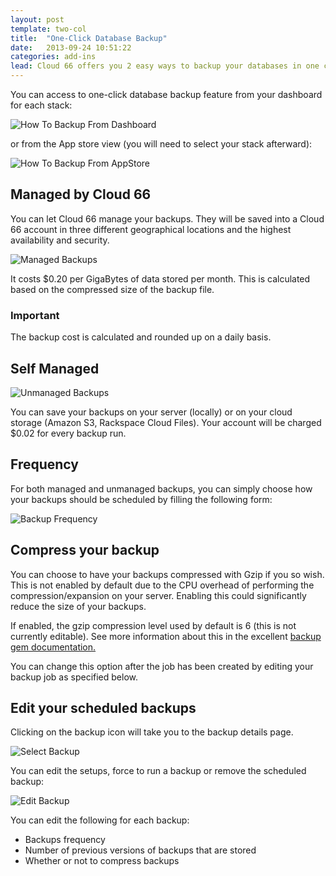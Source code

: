 ```yaml
---
layout: post
template: two-col
title:  "One-Click Database Backup"
date:   2013-09-24 10:51:22
categories: add-ins
lead: Cloud 66 offers you 2 easy ways to backup your databases in one click. Your backup can be managed by Cloud 66 or by your own.
---
```




You can access to one-click database backup feature from your dashboard for each stack:



![How To Backup From Dashboard](http://cdn.cloud66.com.s3.amazonaws.com/images/help/backups_from_dashboard.png)


or from the App store view (you will need to select your stack afterward):

![How To Backup From AppStore](http://cdn.cloud66.com.s3.amazonaws.com/images/help/backups_from_appstore.png)

## Managed by Cloud 66

You can let Cloud 66 manage your backups. They will be saved into a Cloud 66 account in three different geographical locations and the highest availability and security.

![Managed Backups](http://cdn.cloud66.com.s3.amazonaws.com/images/help/managed_backups.png)

It costs $0.20 per GigaBytes of data stored per month. This is calculated based on the compressed size of the backup file.

<div class="notice">
    <h3>Important</h3>
    <p>
	The backup cost is calculated and rounded up on a daily basis.
    </p>
</div>

## Self Managed

![Unmanaged Backups](http://cdn.cloud66.com.s3.amazonaws.com/images/help/unmanaged_backup.png)

You can save your backups on your server (locally) or on your cloud storage (Amazon S3, Rackspace Cloud Files). Your account will be charged $0.02 for every backup run.

## Frequency

For both managed and unmanaged backups, you can simply choose how your backups should be scheduled by filling the following form:

![Backup Frequency](http://cdn.cloud66.com.s3.amazonaws.com/images/help/backup_frequency.png)

## Compress your backup

You can choose to have your backups compressed with Gzip if you so wish. This is not enabled by default due to the CPU overhead of performing the compression/expansion on your server. Enabling this could significantly reduce the size of your backups.

If enabled, the gzip compression level used by default is 6 (this is not currently editable). See more information about this in the excellent <a href='https://github.com/meskyanichi/backup/wiki/Compressors' target='_blank'>backup gem documentation.</a>

You can change this option after the job has been created by editing your backup job as specified below.

## Edit your scheduled backups

Clicking on the backup icon will take you to the backup details page.

![Select Backup](http://cdn.cloud66.com.s3.amazonaws.com/images/help/select_backup.png)

You can edit the setups, force to run a backup or remove the scheduled backup:

![Edit Backup](http://cdn.cloud66.com.s3.amazonaws.com/images/help/edit_backup.png)

You can edit the following for each backup:

- Backups frequency
- Number of previous versions of backups that are stored
- Whether or not to compress backups

